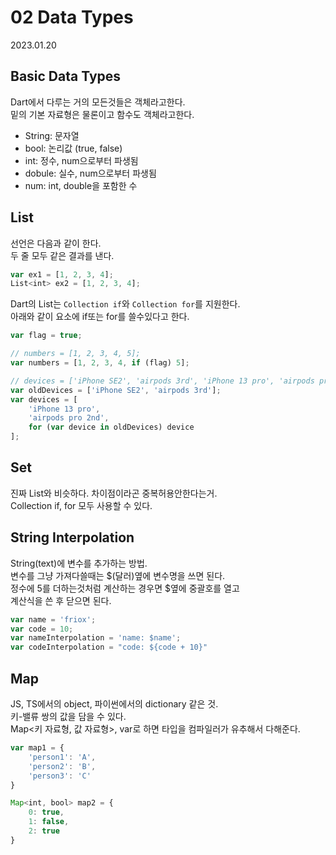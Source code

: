 # 02 Data Types
2023.01.20

## Basic Data Types
Dart에서 다루는 거의 모든것들은 객체라고한다.  
밑의 기본 자료형은 물론이고 함수도 객체라고한다.
* String: 문자열
* bool: 논리값 (true, false)
* int: 정수, num으로부터 파생됨
* dobule: 실수, num으로부터 파생됨
* num: int, double을 포함한 수

## List
선언은 다음과 같이 한다.  
두 줄 모두 같은 결과를 낸다.
```javascript
var ex1 = [1, 2, 3, 4];
List<int> ex2 = [1, 2, 3, 4];
```
Dart의 List는 `Collection if`와 `Collection for`를 지원한다.  
아래와 같이 요소에 if또는 for를 쓸수있다고 한다.
```javascript
var flag = true;

// numbers = [1, 2, 3, 4, 5];
var numbers = [1, 2, 3, 4, if (flag) 5];

// devices = ['iPhone SE2', 'airpods 3rd', 'iPhone 13 pro', 'airpods pro 2nd',];
var oldDevices = ['iPhone SE2', 'airpods 3rd'];
var devices = [
	'iPhone 13 pro',
	'airpods pro 2nd',
	for (var device in oldDevices) device
];
```

## Set
진짜 List와 비슷하다. 차이점이라곤 중복허용안한다는거.  
Collection if, for 모두 사용할 수 있다.


## String Interpolation
String(text)에 변수를 추가하는 방법.  
변수를 그냥 가져다쓸때는 $(달러)옆에 변수명을 쓰면 된다.  
정수에 5를 더하는것처럼 계산하는 경우면 $옆에 중괄호를 열고  
계산식을 쓴 후 닫으면 된다.
```javascript
var name = 'friox';
var code = 10;
var nameInterpolation = 'name: $name';
var codeInterpolation = "code: ${code + 10}"
```

## Map
JS, TS에서의 object, 파이썬에서의 dictionary 같은 것.  
키-밸류 쌍의 값을 담을 수 있다.  
Map<키 자료형, 값 자료형>, var로 하면 타입을 컴파일러가 유추해서 다해준다.
```javascript
var map1 = {
	'person1': 'A',
	'person2': 'B',
	'person3': 'C'
}

Map<int, bool> map2 = {
	0: true,
	1: false,
	2: true
}